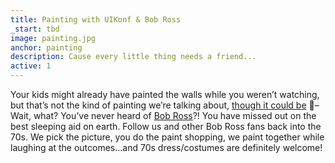 ```yaml
---
title: Painting with UIKonf & Bob Ross
_start: tbd
image: painting.jpg
anchor: painting
description: Cause every little thing needs a friend... 
active: 1
---
```


Your kids might already have painted the walls while you weren’t watching, but that’s not the kind of painting we’re talking about, [though it could be](https://www.youtube.com/watch?v=A-RLTF8xJMU) 🙈– Wait, what? You’ve never heard of [Bob Ross](https://www.youtube.com/channel/UCxcnsr1R5Ge_fbTu5ajt8DQ)?! You have missed out on the best sleeping aid on earth. Follow us and other Bob Ross fans back into the 70s. We pick the picture, you do the paint shopping, we paint together while laughing at the outcomes...and 70s dress/costumes are definitely welcome!
